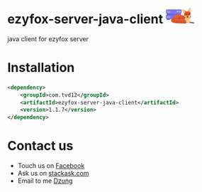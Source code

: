 # ezyfox-server-java-client <img src="https://github.com/youngmonkeys/ezyfox-server/blob/master/logo.png" width="64" />

java client for ezyfox server

# Installation

```xml
<dependency>
    <groupId>com.tvd12</groupId>
    <artifactId>ezyfox-server-java-client</artifactId>
    <version>1.1.7</version>
</dependency>
```



# Contact us

- Touch us on [Facebook](https://www.facebook.com/youngmonkeys.org)
- Ask us on [stackask.com](https://stackask.com)
- Email to me [Dzung](mailto:itprono3@gmail.com)